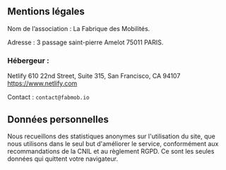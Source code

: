 ## Mentions légales

Nom de l’association : La Fabrique des Mobilités.

Adresse : 3 passage saint-pierre Amelot 75011 PARIS.

### Hébergeur :

Netlify
610 22nd Street, Suite 315,
San Francisco, CA 94107
https://www.netlify.com

Contact : `contact@fabmob.io`

## Données personnelles

Nous recueillons des statistiques anonymes sur l'utilisation du site, que nous utilisons dans le seul but d'améliorer le service, conformément aux recommandations de la CNIL et au règlement RGPD. Ce sont les seules données qui quittent votre navigateur.
